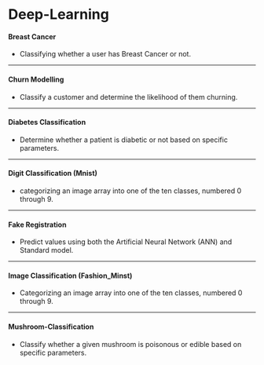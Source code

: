 # Deep-Learning

#### Breast Cancer
- Classifying whether a user has Breast Cancer or not.
<hr>

#### Churn Modelling
- Classify a customer and determine the likelihood of them churning.
<hr>

#### Diabetes Classification
- Determine whether a patient is diabetic or not based on specific parameters.
<hr>

#### Digit Classification (Mnist)
- categorizing an image array into one of the ten classes, numbered 0 through 9.
<hr>

#### Fake Registration
- Predict values using both the Artificial Neural Network (ANN) and Standard model.
<hr>

#### Image Classification (Fashion_Minst)
- Categorizing an image array into one of the ten classes, numbered 0 through 9.
<hr>

#### Mushroom-Classification
- Classify whether a given mushroom is poisonous or edible based on specific parameters.
